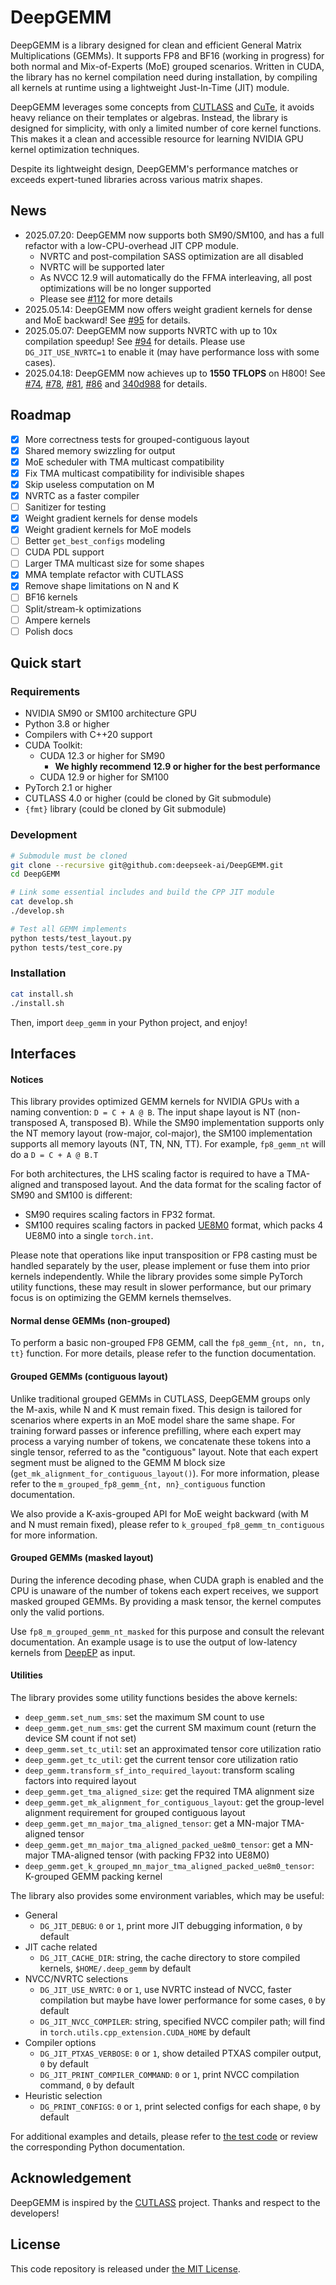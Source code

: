 # DeepGEMM

DeepGEMM is a library designed for clean and efficient General Matrix Multiplications (GEMMs). It supports FP8 and BF16 (working in progress) for both normal and Mix-of-Experts (MoE) grouped scenarios. Written in CUDA, the library has no kernel compilation need during installation, by compiling all kernels at runtime using a lightweight Just-In-Time (JIT) module.

DeepGEMM leverages some concepts from [CUTLASS](https://github.com/nvidia/cutlass) and [CuTe](https://github.com/NVIDIA/cutlass/tree/main/include/cute), it avoids heavy reliance on their templates or algebras. Instead, the library is designed for simplicity, with only a limited number of core kernel functions. This makes it a clean and accessible resource for learning NVIDIA GPU kernel optimization techniques.

Despite its lightweight design, DeepGEMM's performance matches or exceeds expert-tuned libraries across various matrix shapes.

## News

- 2025.07.20: DeepGEMM now supports both SM90/SM100, and has a full refactor with a low-CPU-overhead JIT CPP module.
  - NVRTC and post-compilation SASS optimization are all disabled
  - NVRTC will be supported later
  - As NVCC 12.9 will automatically do the FFMA interleaving, all post optimizations will be no longer supported
  - Please see [#112](https://github.com/deepseek-ai/DeepGEMM/pull/112) for more details
- 2025.05.14: DeepGEMM now offers weight gradient kernels for dense and MoE backward! See [#95](https://github.com/deepseek-ai/DeepGEMM/pull/95) for details.
- 2025.05.07: DeepGEMM now supports NVRTC with up to 10x compilation speedup! See [#94](https://github.com/deepseek-ai/DeepGEMM/pull/94) for details. Please use `DG_JIT_USE_NVRTC=1` to enable it (may have performance loss with some cases).
- 2025.04.18: DeepGEMM now achieves up to **1550 TFLOPS** on H800! See [#74](https://github.com/deepseek-ai/DeepGEMM/pull/74), [#78](https://github.com/deepseek-ai/DeepGEMM/pull/78), [#81](https://github.com/deepseek-ai/DeepGEMM/pull/81), [#86](https://github.com/deepseek-ai/DeepGEMM/pull/86) and [340d988](https://github.com/deepseek-ai/DeepGEMM/commit/340d9880f4a418d943d34260d20a79f41f4c0526) for details.

## Roadmap

- [x] More correctness tests for grouped-contiguous layout
- [x] Shared memory swizzling for output
- [x] MoE scheduler with TMA multicast compatibility
- [x] Fix TMA multicast compatibility for indivisible shapes
- [x] Skip useless computation on M
- [x] NVRTC as a faster compiler
- [ ] Sanitizer for testing
- [x] Weight gradient kernels for dense models
- [x] Weight gradient kernels for MoE models
- [ ] Better `get_best_configs` modeling
- [ ] CUDA PDL support
- [ ] Larger TMA multicast size for some shapes
- [x] MMA template refactor with CUTLASS
- [x] Remove shape limitations on N and K
- [ ] BF16 kernels
- [ ] Split/stream-k optimizations
- [ ] Ampere kernels
- [ ] Polish docs

## Quick start

### Requirements

- NVIDIA SM90 or SM100 architecture GPU
- Python 3.8 or higher
- Compilers with C++20 support
- CUDA Toolkit:
    - CUDA 12.3 or higher for SM90
        - **We highly recommend 12.9 or higher for the best performance**
    - CUDA 12.9 or higher for SM100
- PyTorch 2.1 or higher
- CUTLASS 4.0 or higher (could be cloned by Git submodule)
- `{fmt}` library (could be cloned by Git submodule)

### Development

```bash
# Submodule must be cloned
git clone --recursive git@github.com:deepseek-ai/DeepGEMM.git
cd DeepGEMM

# Link some essential includes and build the CPP JIT module
cat develop.sh
./develop.sh

# Test all GEMM implements
python tests/test_layout.py
python tests/test_core.py
```

### Installation

```bash
cat install.sh
./install.sh
```

Then, import `deep_gemm` in your Python project, and enjoy!

## Interfaces

#### Notices

This library provides optimized GEMM kernels for NVIDIA GPUs with a naming convention: `D = C + A @ B`. The input shape layout is NT (non-transposed A, transposed B). While the SM90 implementation supports only the NT memory layout (row-major, col-major), the SM100 implementation supports all memory layouts (NT, TN, NN, TT). For example, `fp8_gemm_nt` will do a `D = C + A @ B.T`

For both architectures, the LHS scaling factor is required to have a TMA-aligned and transposed layout. And the data format for the scaling factor of SM90 and SM100 is different:

- SM90 requires scaling factors in FP32 format.
- SM100 requires scaling factors in packed [UE8M0](https://docs.nvidia.com/cuda/parallel-thread-execution/#alternate-floating-point-data-formats) format, which packs 4 UE8M0 into a single `torch.int`.

Please note that operations like input transposition or FP8 casting must be handled separately by the user, please implement or fuse them into prior kernels independently. While the library provides some simple PyTorch utility functions, these may result in slower performance, but our primary focus is on optimizing the GEMM kernels themselves.

#### Normal dense GEMMs (non-grouped)

To perform a basic non-grouped FP8 GEMM, call the `fp8_gemm_{nt, nn, tn, tt}` function. For more details, please refer to the function documentation.

#### Grouped GEMMs (contiguous layout)

Unlike traditional grouped GEMMs in CUTLASS, DeepGEMM groups only the M-axis, while N and K must remain fixed. This design is tailored for scenarios where experts in an MoE model share the same shape. For training forward passes or inference prefilling, where each expert may process a varying number of tokens, we concatenate these tokens into a single tensor, referred to as the "contiguous" layout. Note that each expert segment must be aligned to the GEMM M block size (`get_mk_alignment_for_contiguous_layout()`).  For more information, please refer to the `m_grouped_fp8_gemm_{nt, nn}_contiguous` function documentation.

We also provide a K-axis-grouped API for MoE weight backward (with M and N must remain fixed), please refer to `k_grouped_fp8_gemm_tn_contiguous` for more information.

#### Grouped GEMMs (masked layout)

During the inference decoding phase, when CUDA graph is enabled and the CPU is unaware of the number of tokens each expert receives, we support masked grouped GEMMs. By providing a mask tensor, the kernel computes only the valid portions.

Use `fp8_m_grouped_gemm_nt_masked` for this purpose and consult the relevant documentation. An example usage is to use the output of low-latency kernels from [DeepEP](https://github.com/deepseek-ai/DeepEP) as input.

#### Utilities

The library provides some utility functions besides the above kernels:

- `deep_gemm.set_num_sms`: set the maximum SM count to use
- `deep_gemm.get_num_sms`: get the current SM maximum count (return the device SM count if not set)
- `deep_gemm.set_tc_util`: set an approximated tensor core utilization ratio
- `deep_gemm.get_tc_util`: get the current tensor core utilization ratio
- `deep_gemm.transform_sf_into_required_layout`: transform scaling factors into required layout
- `deep_gemm.get_tma_aligned_size`: get the required TMA alignment size
- `deep_gemm.get_mk_alignment_for_contiguous_layout`: get the group-level alignment requirement for grouped contiguous layout
- `deep_gemm.get_mn_major_tma_aligned_tensor`: get a MN-major TMA-aligned tensor
- `deep_gemm.get_mn_major_tma_aligned_packed_ue8m0_tensor`: get a MN-major TMA-aligned tensor (with packing FP32 into UE8M0)
- `deep_gemm.get_k_grouped_mn_major_tma_aligned_packed_ue8m0_tensor`: K-grouped GEMM packing kernel

The library also provides some environment variables, which may be useful:

- General
    - `DG_JIT_DEBUG`: `0` or `1`, print more JIT debugging information, `0` by default
- JIT cache related
    - `DG_JIT_CACHE_DIR`: string, the cache directory to store compiled kernels, `$HOME/.deep_gemm` by default
- NVCC/NVRTC selections
    - `DG_JIT_USE_NVRTC`: `0` or `1`, use NVRTC instead of NVCC, faster compilation but maybe have lower performance for some cases, `0` by default
    - `DG_JIT_NVCC_COMPILER`: string, specified NVCC compiler path; will find in `torch.utils.cpp_extension.CUDA_HOME` by default
- Compiler options
    - `DG_JIT_PTXAS_VERBOSE`: `0` or `1`, show detailed PTXAS compiler output, `0` by default
    - `DG_JIT_PRINT_COMPILER_COMMAND`: `0` or `1`, print NVCC compilation command, `0` by default
- Heuristic selection
    - `DG_PRINT_CONFIGS`: `0` or `1`, print selected configs for each shape, `0` by default

For additional examples and details, please refer to [the test code](tests/test_core.py) or review the corresponding Python documentation.

## Acknowledgement

DeepGEMM is inspired by the [CUTLASS](https://github.com/nvidia/cutlass) project. Thanks and respect to the developers!

## License

This code repository is released under [the MIT License](LICENSE).
